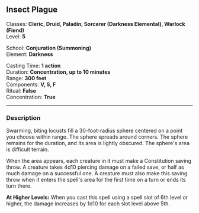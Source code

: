 ## Insect Plague

Classes: **Cleric, Druid, Paladin, Sorcerer (Darkness Elemental), Warlock (Fiend)**  
Level: **5**  

School: **Conjuration (Summoning)**  
Element: **Darkness**  

Casting Time: **1 action**  
Duration: **Concentration, up to 10 minutes**  
Range: **300 feet**  
Components: **V, S, F**  
Ritual: **False**  
Concentration: **True**  

------

### Description

Swarming, biting locusts fill a 30-foot-radius sphere centered on a point you choose within range. The sphere spreads around corners. The sphere remains for the duration, and its area is lightly obscured. The sphere's area is difficult terrain.

When the area appears, each creature in it must make a Constitution saving throw. A creature takes 4d10 piercing damage on a failed save, or half as much damage on a successful one. A creature must also make this saving throw when it enters the spell's area for the first time on a turn or ends its turn there.

**At Higher Levels:** When you cast this spell using a spell slot of 6th level or higher, the damage increases by 1d10 for each slot level above 5th.